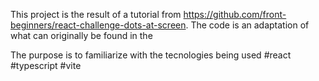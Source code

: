 This project is the result of a tutorial from https://github.com/front-beginners/react-challenge-dots-at-screen. The code is an adaptation of what can originally be found in the 

The purpose is to familiarize with the tecnologies being used #react #typescript #vite
